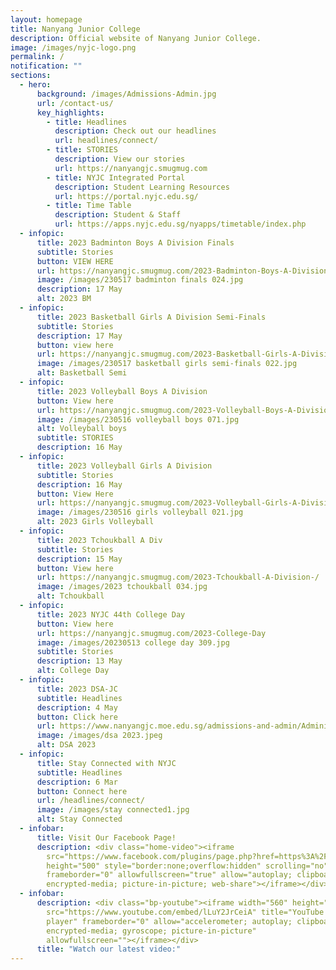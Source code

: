 ```yaml
---
layout: homepage
title: Nanyang Junior College
description: Official website of Nanyang Junior College.
image: /images/nyjc-logo.png
permalink: /
notification: ""
sections:
  - hero:
      background: /images/Admissions-Admin.jpg
      url: /contact-us/
      key_highlights:
        - title: Headlines
          description: Check out our headlines
          url: headlines/connect/
        - title: STORIES
          description: View our stories
          url: https://nanyangjc.smugmug.com
        - title: NYJC Integrated Portal
          description: Student Learning Resources
          url: https://portal.nyjc.edu.sg/
        - title: Time Table
          description: Student & Staff
          url: https://apps.nyjc.edu.sg/nyapps/timetable/index.php
  - infopic:
      title: 2023 Badminton Boys A Division Finals
      subtitle: Stories
      button: VIEW HERE
      url: https://nanyangjc.smugmug.com/2023-Badminton-Boys-A-Division-Finals/
      image: /images/230517 badminton finals 024.jpg
      description: 17 May
      alt: 2023 BM
  - infopic:
      title: 2023 Basketball Girls A Division Semi-Finals
      subtitle: Stories
      description: 17 May
      button: view here
      url: https://nanyangjc.smugmug.com/2023-Basketball-Girls-A-Division-Semi-Finals/
      image: /images/230517 basketball girls semi-finals 022.jpg
      alt: Basketball Semi
  - infopic:
      title: 2023 Volleyball Boys A Division
      button: View here
      url: https://nanyangjc.smugmug.com/2023-Volleyball-Boys-A-Division
      image: /images/230516 volleyball boys 071.jpg
      alt: Volleyball boys
      subtitle: STORIES
      description: 16 May
  - infopic:
      title: 2023 Volleyball Girls A Division
      subtitle: Stories
      description: 16 May
      button: View Here
      url: https://nanyangjc.smugmug.com/2023-Volleyball-Girls-A-Division/
      image: /images/230516 girls volleyball 021.jpg
      alt: 2023 Girls Volleyball
  - infopic:
      title: 2023 Tchoukball A Div
      subtitle: Stories
      description: 15 May
      button: View here
      url: https://nanyangjc.smugmug.com/2023-Tchoukball-A-Division-/
      image: /images/2023 tchoukball 034.jpg
      alt: Tchoukball
  - infopic:
      title: 2023 NYJC 44th College Day
      button: View here
      url: https://nanyangjc.smugmug.com/2023-College-Day
      image: /images/20230513 college day 309.jpg
      subtitle: Stories
      description: 13 May
      alt: College Day
  - infopic:
      title: 2023 DSA-JC
      subtitle: Headlines
      description: 4 May
      button: Click here
      url: https://www.nanyangjc.moe.edu.sg/admissions-and-admin/Administration/dsa/
      image: /images/dsa 2023.jpeg
      alt: DSA 2023
  - infopic:
      title: Stay Connected with NYJC
      subtitle: Headlines
      description: 6 Mar
      button: Connect here
      url: /headlines/connect/
      image: /images/stay connected1.jpg
      alt: Stay Connected
  - infobar:
      title: Visit Our Facebook Page!
      description: <div class="home-video"><iframe
        src="https://www.facebook.com/plugins/page.php?href=https%3A%2F%2Fwww.facebook.com%2FNanyangjc%2F&tabs=timeline&width=340&height=500&small_header=false&adapt_container_width=true&hide_cover=false&show_facepile=true&appId"
        height="500" style="border:none;overflow:hidden" scrolling="no"
        frameborder="0" allowfullscreen="true" allow="autoplay; clipboard-write;
        encrypted-media; picture-in-picture; web-share"></iframe></div>
  - infobar:
      description: <div class="bp-youtube"><iframe width="560" height="315"
        src="https://www.youtube.com/embed/lLuY2JrCeiA" title="YouTube video
        player" frameborder="0" allow="accelerometer; autoplay; clipboard-write;
        encrypted-media; gyroscope; picture-in-picture"
        allowfullscreen=""></iframe></div>
      title: "Watch our latest video:"
---
```

